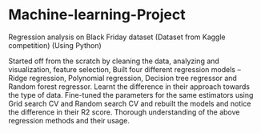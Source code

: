 # Machine-learning-Project
 Regression analysis on Black Friday dataset (Dataset from Kaggle competition) (Using Python)
 
 Started off from the scratch by cleaning the data, analyzing and visualization, feature selection, Built four different regression models – Ridge regression, Polynomial regression, Decision tree regressor and Random forest regressor. Learnt the difference in their approach towards the type of data. Fine-tuned the parameters for the same estimators using Grid search CV and Random search CV and rebuilt the models and notice the difference in their R2 score.
Thorough understanding of the above regression methods and their usage.

